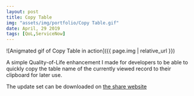 ```yaml
---
layout: post
title: Copy Table
img: "assets/img/portfolio/Copy Table.gif"
date: April, 29 2019
tags: [QoL,ServiceNow]
---
```


![Anigmated gif of Copy Table in action]({{ page.img | relative_url }})

A simple Quality-of-Life enhancement I made for developers to be able to quickly copy the table name<!--endexcerpt--> of the currently viewed record to their clipboard for later use.

The update set can be downloaded on [the share website](https://developer.servicenow.com/app.do#!/share/contents/1655773_add_copy_table_to_record_context_menu?t=PRODUCT_DETAILS)